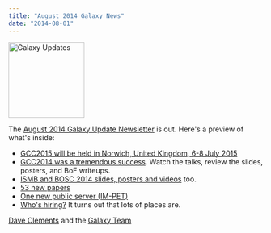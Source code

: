 ```yaml
---
title: "August 2014 Galaxy News"
date: "2014-08-01"
---
```

<div class='right'>
<a href='/src/galaxy-updates/2014-08/index.md'><img src="/src/images/logos/GalaxyUpdate200.png" alt="Galaxy Updates" width=150 /></a>
</div>

The [August 2014 Galaxy Update Newsletter](/src/galaxy-updates/2014-08/index.md) is out.  Here's a preview of what's inside:
 
* [GCC2015 will be held in Norwich, United Kingdom, 6-8 July 2015](/src/galaxy-updates/2014-08/index.md#gcc2015-norwich-united-kingdom-6-8-july-2015)
* [GCC2014 was a tremendous success](/src/galaxy-updates/2014-08/index.md#gcc2014-report).  Watch the talks, review the slides, posters, and BoF writeups.
* [ISMB and BOSC 2014 slides, posters and videos](/src/galaxy-updates/2014-08/index.md#galaxy--ismb-and-bosc-2014-slides-and-posters) too.
* [53 new papers](/src/galaxy-updates/2014-08/index.md#new-papers)
* [One new public server (IM-PET)](/src/galaxy-updates/2014-08/index.md#new-public-servers)
* [Who's hiring?](/src/galaxy-updates/2014-08/index.md#whos-hiring)  It turns out that lots of places are.

[Dave Clements](/people/dave-clements/) and the [Galaxy Team](/src/galaxy-team/)
